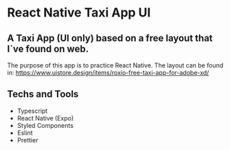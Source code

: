 # React Native Taxi App UI

 <!-- ![layout preview](https://static.dribbble.com/users/249315/screenshots/9672694/media/324e429ae37c7e4176801a246f934eaa.png) -->

## A Taxi App (UI only) based on a free layout that I`ve found on web.

The purpose of this app is to practice React Native.
 The layout can be found in: https://www.uistore.design/items/roxio-free-taxi-app-for-adobe-xd/

<!-- ## Installation

### Requirements

- Nodejs 12 or higher
## - [Expo Client App](https://expo.io/tools#client) on your cellphone or IOS emulator (MacOs) or Android Emulator

### How to install -->

<!-- Clone this repo:

    git clone https://github.com/jonatasfl/react-native-taxi-app-ui.git

Install Dependencies:

    yarn install
    // or npm install

Run the Metro Bundler:

    yarn start
    // or npm start

Once the Metro Bundler is open, scan the QRCode with your Expo App on your cellphone or click to run in your device emulator. -->

## Techs and Tools

- Typescript
- React Native (Expo)
- Styled Components
- Eslint
- Prettier

